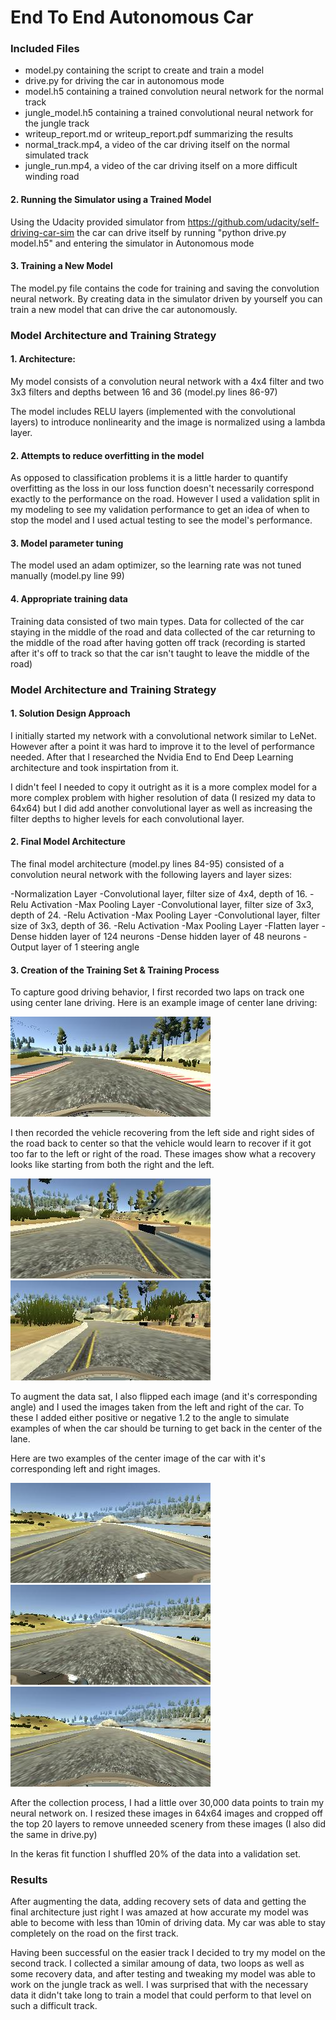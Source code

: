 # End To End Autonomous Car

[//]: # (Image References)

[image2]: ./images/TrainingCenter.jpg "Center Line Training"
[image3]: ./images/RecoverRight.jpg "Recovery Image Right"
[image4]: ./images/RecoverLeft.jpg  "Recovery Image Left"
[image5]: ./images/Left.jpg  "Left Image"
[image6]: ./images/Right.jpg  "Right Image"
[image7]: ./images/Center.jpg  "Center Image"

### Included Files
* model.py containing the script to create and train a model
* drive.py for driving the car in autonomous mode
* model.h5 containing a trained convolution neural network for the normal track
* jungle_model.h5 containing a trained convolutional neural network for the jungle track
* writeup_report.md or writeup_report.pdf summarizing the results
* normal_track.mp4, a video of the car driving itself on the normal simulated track
* jungle_run.mp4, a video of the car driving itself on a more difficult winding road

#### 2. Running the Simulator using a Trained Model
Using the Udacity provided simulator from https://github.com/udacity/self-driving-car-sim
the car can drive itself by running "python drive.py model.h5" and entering the simulator in Autonomous mode

#### 3. Training a New Model
The model.py file contains the code for training and saving the convolution neural network. By creating data in the simulator driven by yourself you can train a new model that can drive the car autonomously. 

### Model Architecture and Training Strategy

#### 1. Architecture:

My model consists of a convolution neural network with a 4x4 filter and two 3x3 filters and depths between 16 and 36 (model.py lines 86-97) 

The model includes RELU layers (implemented with the convolutional layers) to introduce nonlinearity and the image is normalized using a lambda layer. 

#### 2. Attempts to reduce overfitting in the model

As opposed to classification problems it is a little harder to quantify overfitting as the loss in our loss function doesn't necessarily correspond exactly to the performance on the road. However I used a validation split in my modeling to see my validation performance to get an idea of when to stop the model and I used actual testing to see the model's performance. 

#### 3. Model parameter tuning

The model used an adam optimizer, so the learning rate was not tuned manually (model.py line 99)

#### 4. Appropriate training data

Training data consisted of two main types. Data for collected of the car staying in the middle of the road and data collected of the car returning to the middle of the road after having gotten off track (recording is started after it's off to track so that the car isn't taught to leave the middle of the road)

### Model Architecture and Training Strategy

#### 1. Solution Design Approach

I initially started my network with a convolutional network similar to LeNet. However after a point it was hard to improve it to the level of performance needed. After that I researched the Nvidia End to End Deep Learning architecture and took inspirtation from it. 

I didn't feel I needed to copy it outright as it is a more complex model for a more complex problem with higher resolution of data (I resized my data to 64x64) but I did add another convolutional layer as well as increasing the filter depths to higher levels for each convolutional layer. 


#### 2. Final Model Architecture

The final model architecture (model.py lines 84-95) consisted of a convolution neural network with the following layers and layer sizes:

-Normalization Layer
-Convolutional layer, filter size of 4x4, depth of 16.
-Relu Activation
-Max Pooling Layer
-Convolutional layer, filter size of 3x3, depth of 24.
-Relu Activation
-Max Pooling Layer
-Convolutional layer, filter size of 3x3, depth of 36.
-Relu Activation
-Max Pooling Layer
-Flatten layer
-Dense hidden layer of 124 neurons
-Dense hidden layer of 48 neurons
-Output layer of 1 steering angle

#### 3. Creation of the Training Set & Training Process

To capture good driving behavior, I first recorded two laps on track one using center lane driving. Here is an example image of center lane driving:

![alt text][image2]

I then recorded the vehicle recovering from the left side and right sides of the road back to center so that the vehicle would learn to recover if it got too far to the left or right of the road. These images show what a recovery looks like starting from both the right and the left. 

![alt text][image3]
![alt text][image4]

To augment the data sat, I also flipped each image (and it's corresponding angle) and I used the images taken from the left and right of the car. To these I added either positive or negative 1.2 to the angle to simulate examples of when the car should be turning to get back in the center of the lane.

Here are two examples of the center image of the car with it's corresponding left and right images. 

![alt text][image5]
![alt text][image6]
![alt text][image7]

After the collection process, I had a little over 30,000 data points to train my neural network on. I resized these images in 64x64 images and cropped off the top 20 layers to remove unneeded scenery from these images (I also did the same in drive.py)

In the keras fit function I shuffled 20% of the data into a validation set. 


### Results

After augmenting the data, adding recovery sets of data and getting the final architecture just right I was amazed at how accurate my model was able to become with less than 10min of driving data. My car was able to stay completely on the road on the first track. 

Having been successful on the easier track I decided to try my model on the second track. I collected a similar amoung of data, two loops as well as some recovery data, and after testing and tweaking my model was able to work on the jungle track as well. I was surprised that with the necessary data it didn't take long to train a model that could perform to that level on such a difficult track. 
